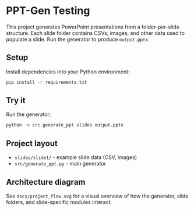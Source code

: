 PPT-Gen Testing
=================

This project generates PowerPoint presentations from a folder-per-slide structure. Each slide folder contains CSVs, images, and other data used to populate a slide. Run the generator to produce `output.pptx`.

Setup
-----

Install dependencies into your Python environment:

```bash
pip install -r requirements.txt
```

Try it
------

Run the generator:

```bash
python -m src.generate_ppt slides output.pptx
```

Project layout
--------------

- `slides/slide1/` - example slide data (CSV, images)
- `src/generate_ppt.py` - main generator

Architecture diagram
--------------------

See `docs/project_flow.svg` for a visual overview of how the generator, slide folders, and slide-specific modules interact.

